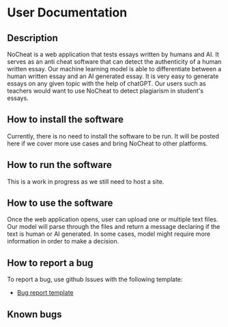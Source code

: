 # User Documentation

## Description
NoCheat is a web application that tests essays written by humans and AI. It serves as an anti cheat software that can detect the authenticity of a human written essay. Our machine learning model is able to differentiate between a human written essay and an AI generated essay. 
It is very easy to generate essays on any given topic with the help of chatGPT. Our users such as teachers would want to use NoCheat to detect plagiarism in student's essays. 

## How to install the software
Currently, there is no need to install the software to be run.
It will be posted here if we cover more use cases and bring NoCheat to other platforms.

## How to run the software
This is a work in progress as we still need to host a site.

## How to use the software
Once the web application opens, user can upload one or multiple text files. 
Our model will parse through the files and return a message declaring if the text is human or AI generated.
In some cases, model might require more information in order to make a decision.

## How to report a bug
To report a bug, use github Issues with the following template:
- [Bug report template](bugReportTemplate.md)

## Known bugs
